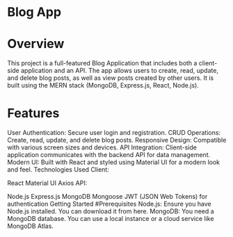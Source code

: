 # Blog App
# Overview
This project is a full-featured Blog Application that includes both a client-side application and an API. The app allows users to create, read, update, and delete blog posts, as well as view posts created by other users. It is built using the MERN stack (MongoDB, Express.js, React, Node.js).

# Features
User Authentication: Secure user login and registration.
CRUD Operations: Create, read, update, and delete blog posts.
Responsive Design: Compatible with various screen sizes and devices.
API Integration: Client-side application communicates with the backend API for data management.
Modern UI: Built with React and styled using Material UI for a modern look and feel.
Technologies Used
Client:

React
Material UI
Axios
API:

Node.js
Express.js
MongoDB
Mongoose
JWT (JSON Web Tokens) for authentication
Getting Started
#Prerequisites
Node.js: Ensure you have Node.js installed. You can download it from here.
MongoDB: You need a MongoDB database. You can use a local instance or a cloud service like MongoDB Atlas.
